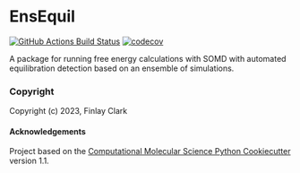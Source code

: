EnsEquil
==============================
[//]: # (Badges)
[![GitHub Actions Build Status](https://github.com/REPLACE_WITH_OWNER_ACCOUNT/EnsEquil/workflows/CI/badge.svg)](https://github.com/REPLACE_WITH_OWNER_ACCOUNT/EnsEquil/actions?query=workflow%3ACI)
[![codecov](https://codecov.io/gh/REPLACE_WITH_OWNER_ACCOUNT/EnsEquil/branch/main/graph/badge.svg)](https://codecov.io/gh/REPLACE_WITH_OWNER_ACCOUNT/EnsEquil/branch/main)


A package for running free energy calculations with SOMD with automated equilibration detection based on an ensemble of simulations.

### Copyright

Copyright (c) 2023, Finlay Clark


#### Acknowledgements
 
Project based on the 
[Computational Molecular Science Python Cookiecutter](https://github.com/molssi/cookiecutter-cms) version 1.1.
